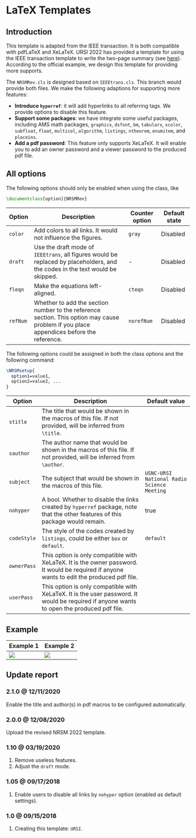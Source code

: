 # LaTeX Templates

## Introduction

This template is adapted from the IEEE transaction. It is both compatible with pdfLaTeX and XeLaTeX. URSI 2022 has provided a template for using the IEEE transaction template to write the two-page summary (see [here][ursi]). According to the official example, we design this template for providing more supports.

The `NRSMRev.cls` is designed based on `IEEEtrans.cls`. This branch would provide both files. We make the following adaptions for supporting more features:

* **Introduce `hyperref`**: it will add hyperlinks to all referring tags. We provide options to disable this feature.
* **Support some packages**: we have integrate some useful packages, including AMS math packages, `graphicx`, `dsfont`,  `bm`, `tabularx`, `xcolor`, `subfloat`, `float`, `multicol`, `algorithm`, `listings`, `ntheorem`, `enumitem`, and `placeins`.
* **Add a pdf password**: This feature only supports XeLaTeX. It will enable you to add an owner password and a viewer password to the produced pdf file. 

## All options

The following options should only be enabled when using the class, like

```latex
\documentclass[option]{NRSMRev}
```

| Option | Description | Counter option | Default state |
| -----  |   -----     |      -----     |  -----  |
| `color`  | Add colors to all links. It would not influence the figures. | `gray` | Disabled |
| `draft`  | Use the draft mode of `IEEEtrans`, all figures would be replaced by placeholders, and the codes in the text would be skipped. | - | Disabled |
| `fleqn`  | Make the equations left-aligned. | `cteqn` | Disabled |
| `refNum` | Whether to add the section number to the reference section. This option may cause problem if you place appendices before the reference. | `norefNum` | Disabled |

The following options could be assigned in both the class options and the following command:

```latex
\NRSMsetup{
  option1=value1,
  option2=value2, ...
}
```

| Option | Description | Default value |
| -----  |   -----     |     -----     |
| `stitle`    | The title that would be shown in the macros of this file. If not provided, will be inferred from `\title`. | ` ` |
| `sauthor`   | The author name that would be shown in the macros of this file. If not provided, will be inferred from `\author`. | ` ` |
| `subject`   | The subject that would be shown in the macros of this file. | `USNC-URSI National Radio Science Meeting` |
| `nohyper`   | A bool. Whether to disable the links created by `hyperref` package, note that the other features of this package would remain. | true |
| `codeStyle` | The style of the codes created by `listings`, could be either `box` or `default`. | `default` |
| `ownerPass` | This option is only compatible with XeLaTeX. It is the owner password. It would be required if anyone wants to edit the produced pdf file. | ` ` |
| `userPass`  | This option is only compatible with XeLaTeX. It is the user password. It would be required if anyone wants to open the produced pdf file. | ` ` |

## Example

| Example 1 | Example 2 |
| ----- | ----- |
| ![][ex-fig-1] | ![][ex-fig-2] |

## Update report

### 2.1.0 @ 12/11/2020

Enable the title and author(s) in pdf macros to be configured automatically.

### 2.0.0 @ 12/08/2020

Upload the revised NRSM 2022 template.

### 1.10 @ 03/19/2020

1. Remove useless features.
2. Adjust the `draft` mode.

### 1.05 @ 09/17/2018

1. Enable users to disable all links by `nohyper` option (enabled as default settings).

### 1.0 @ 09/15/2018

1. Creating this template: `URSI`.

[ursi]:https://2022apsursi.org/papers.php
[git-beamer]:https://github.com/cainmagi/UH-beamer-templates

[ex-fig-1]:./display/ursi-1.png
[ex-fig-2]:./display/ursi-2.png